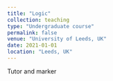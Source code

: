 ```yaml
---
title: "Logic"
collection: teaching
type: "Undergraduate course"
permalink: false
venue: "University of Leeds, UK"
date: 2021-01-01
location: "Leeds, UK"
---
```


Tutor and marker
